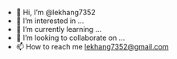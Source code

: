 - 👋 Hi, I’m @lekhang7352
- 👀 I’m interested in ...
- 🌱 I’m currently learning ...
- 💞️ I’m looking to collaborate on ...
- 📫 How to reach me lekhang7352@gmail.com


<!---
lekhang7352/lekhang7352 is a ✨ special ✨ repository because its `README.md` (this file) appears on your GitHub profile.
You can click the Preview link to take a look at your changes.
--->
